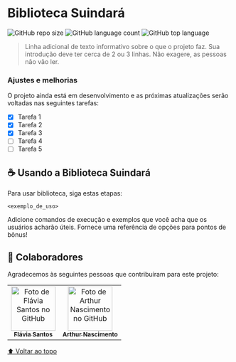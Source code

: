 # Biblioteca Suindará

<!---Esses são exemplos. Veja https://shields.io para outras pessoas ou para personalizar este conjunto de escudos. Você pode querer incluir dependências, status do projeto e informações de licença aqui--->

![GitHub repo size](https://img.shields.io/github/repo-size/flaviarafaelle/biblioteca-suindara?color=pink&style=for-the-badge)
![GitHub language count](https://img.shields.io/github/languages/count/flaviarafaelle/biblioteca-suindara?color=pink&style=for-the-badge)
![GitHub top language](https://img.shields.io/github/languages/top/flaviarafaelle/biblioteca-suindara?color=pink&style=for-the-badge)

<!---<img src="exemplo-image.png" alt="exemplo imagem">--->

> Linha adicional de texto informativo sobre o que o projeto faz. Sua introdução deve ter cerca de 2 ou 3 linhas. Não exagere, as pessoas não vão ler.

### Ajustes e melhorias

O projeto ainda está em desenvolvimento e as próximas atualizações serão voltadas nas seguintes tarefas:

- [x] Tarefa 1
- [x] Tarefa 2
- [x] Tarefa 3
- [ ] Tarefa 4
- [ ] Tarefa 5

## ☕ Usando a Biblioteca Suindará

Para usar biblioteca, siga estas etapas:

```
<exemplo_de_uso>
```

Adicione comandos de execução e exemplos que você acha que os usuários acharão úteis. Fornece uma referência de opções para pontos de bônus!

## 🤝 Colaboradores

Agradecemos às seguintes pessoas que contribuíram para este projeto:

<table>
  <tr>
    <td align="center">
      <a href="#">
        <img src="..." width="100px;" alt="Foto de Flávia Santos no GitHub"/><br>
        <sub>
          <b>Flávia Santos</b>
        </sub>
      </a>
    </td>
    <td align="center">
      <a href="#">
        <img src="..." width="100px;" alt="Foto de Arthur Nascimento no GitHub"/><br>
        <sub>
          <b>Arthur Nascimento</b>
        </sub>
      </a>
    </td>
  </tr>
</table>

[⬆ Voltar ao topo](#biblioteca-suindará)<br>
